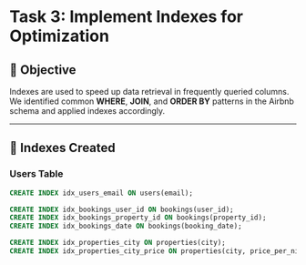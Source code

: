 # Task 3: Implement Indexes for Optimization

## 🎯 Objective
Indexes are used to speed up data retrieval in frequently queried columns.  
We identified common **WHERE**, **JOIN**, and **ORDER BY** patterns in the Airbnb schema and applied indexes accordingly.  

---

## 🔑 Indexes Created

### Users Table
```sql
CREATE INDEX idx_users_email ON users(email);

CREATE INDEX idx_bookings_user_id ON bookings(user_id);
CREATE INDEX idx_bookings_property_id ON bookings(property_id);
CREATE INDEX idx_bookings_date ON bookings(booking_date);

CREATE INDEX idx_properties_city ON properties(city);
CREATE INDEX idx_properties_city_price ON properties(city, price_per_night);
